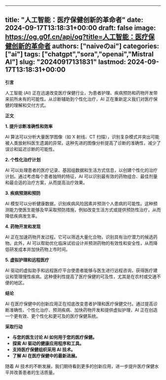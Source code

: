 
---
title: "人工智能：医疗保健创新的革命者"
date: 2024-09-17T13:18:31+00:00
draft: false
image: https://og.g0f.cn/api/og?title=人工智能：医疗保健创新的革命者
authors: ["naiveのai"]
categories: ["ai"]
tags: ["chatgpt","sora","openai","Mistral AI"]
slug: "20240917131831"
lastmod: 2024-09-17T13:18:31+00:00
---
**引言**

人工智能 (AI) 正在迅速改变医疗保健行业，为患者护理、疾病预防和药物开发带来前所未有的可能性。从诊断辅助到个性化治疗，AI 正在重新定义我们对医疗保健的理解和交付方式。

**正文**

**1. 提升诊断准确性和效率**

AI 算法可以分析大量医学图像（如 X 射线、CT 扫描），识别复杂模式并突出可能被人类放射科医生遗漏的异常。这种先进的图像分析提高了诊断的准确性，减少了误诊和延迟诊断的可能性。

**2. 个性化治疗计划**

AI 可以处理患者的医疗记录、基因组数据和生活方式信息，以创建个性化的治疗计划。通过考虑每个患者独特的特征，AI 可以识别最有效的药物组合、最佳剂量和最合适的治疗方案，从而提高治疗效果。

**3. 疾病预测和预防**

AI 模型可以分析健康数据，识别疾病风险因素并预测个人患病的可能性。这种预测能力使医生能够及早采取预防措施，例如改变生活方式或提供预防性治疗，从而降低疾病发生率。

**4. 药物开发和发现**

AI 正在加速药物开发过程。它可以筛选大量化合物，识别具有治疗潜力的候选药物。此外，AI 可以帮助优化临床试验设计并预测药物的有效性和安全性，从而降低研发成本并加快药物上市时间。

**5. 虚拟护理和远程医疗**

AI 驱动的虚拟助手和远程医疗平台使患者能够与医生进行远程咨询，获得医疗建议和管理慢性疾病。这种便利性提高了医疗保健的可及性，尤其是在农村或交通不便的地区。

**结论**

AI 在医疗保健中的创新应用正在彻底改变患者护理和医疗保健交付。通过提高诊断准确性、个性化治疗、预测疾病、加快药物开发和提供虚拟护理，AI 正在创造一个更有效、更个性化和更可及的医疗保健系统。

**采取行动**

* **与您的医生讨论 AI 如何用于您的医疗保健。**
* **探索 AI 驱动的健康应用程序和工具。**
* **支持医疗保健组织采用 AI 技术。**
* **了解 AI 在医疗保健中的最新进展。**

随着 AI 技术的不断发展，我们期待看到更多的创新应用，进一步提升医疗保健水平并改善患者的生活质量。